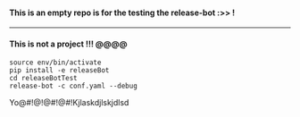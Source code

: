 #### This is an empty repo is for the testing the release-bot :>> !


-----
#### This is not a project !!! @@@@

```shell
source env/bin/activate
pip install -e releaseBot
cd releaseBotTest
release-bot -c conf.yaml --debug
```

Yo@#!@!@#!@#!Kjlaskdjlskjdlsd
